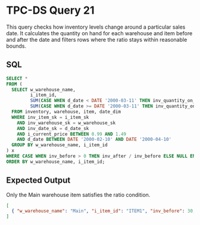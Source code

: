 # TPC-DS Query 21

This query checks how inventory levels change around a particular sales date.
It calculates the quantity on hand for each warehouse and item before and after
the date and filters rows where the ratio stays within reasonable bounds.

## SQL
```sql
SELECT *
FROM (
  SELECT w_warehouse_name,
         i_item_id,
         SUM(CASE WHEN d_date < DATE '2000-03-11' THEN inv_quantity_on_hand ELSE 0 END) AS inv_before,
         SUM(CASE WHEN d_date >= DATE '2000-03-11' THEN inv_quantity_on_hand ELSE 0 END) AS inv_after
  FROM inventory, warehouse, item, date_dim
  WHERE inv_item_sk = i_item_sk
    AND inv_warehouse_sk = w_warehouse_sk
    AND inv_date_sk = d_date_sk
    AND i_current_price BETWEEN 0.99 AND 1.49
    AND d_date BETWEEN DATE '2000-02-10' AND DATE '2000-04-10'
  GROUP BY w_warehouse_name, i_item_id
) x
WHERE CASE WHEN inv_before > 0 THEN inv_after / inv_before ELSE NULL END BETWEEN 2.0/3.0 AND 3.0/2.0
ORDER BY w_warehouse_name, i_item_id;
```

## Expected Output
Only the Main warehouse item satisfies the ratio condition.
```json
[
  { "w_warehouse_name": "Main", "i_item_id": "ITEM1", "inv_before": 30, "inv_after": 40 }
]
```

